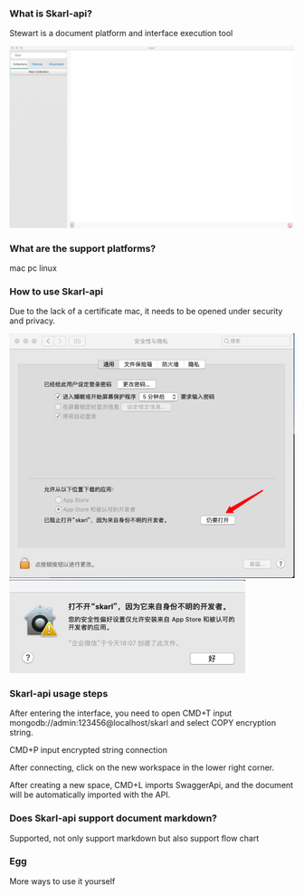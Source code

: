 ### What is Skarl-api?
Stewart is a document platform and interface execution tool

![image](images/1.png)

### What are the support platforms?
mac pc linux

### How to use Skarl-api
Due to the lack of a certificate mac, it needs to be opened under security and privacy.

![image](images/2.png)
![image](images/3.png)

### Skarl-api usage steps

After entering the interface, you need to open CMD+T input mongodb://admin:123456@localhost/skarl and select COPY encryption string.

CMD+P input encrypted string connection

After connecting, click on the new workspace in the lower right corner.

After creating a new space, CMD+L imports SwaggerApi, and the document will be automatically imported with the API.

### Does Skarl-api support document markdown?

Supported, not only support markdown but also support flow chart

### Egg
More ways to use it yourself
